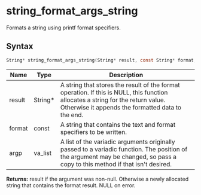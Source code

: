 # string_format_args_string

Formats a string using printf format specifiers.

## Syntax

```c
String* string_format_args_string(String* result, const String* format, va_list argp);
```

| Name | Type | Description |
| --- | --- | --- |
| result | String* | A string that stores the result of the format operation. If this is NULL, this function allocates a string for the return value. Otherwise it appends the formatted data to the end. |
| format | const | A string that contains the text and format specifiers to be written. |
| argp | va_list | A list of the variadic arguments originally passed to a variadic function. The position of the argument may be changed, so pass a copy to this method if that isn't desired. |

**Returns:** result if the argument was non-null. Otherwise a newly allocated string that contains the format result. NULL on error.

